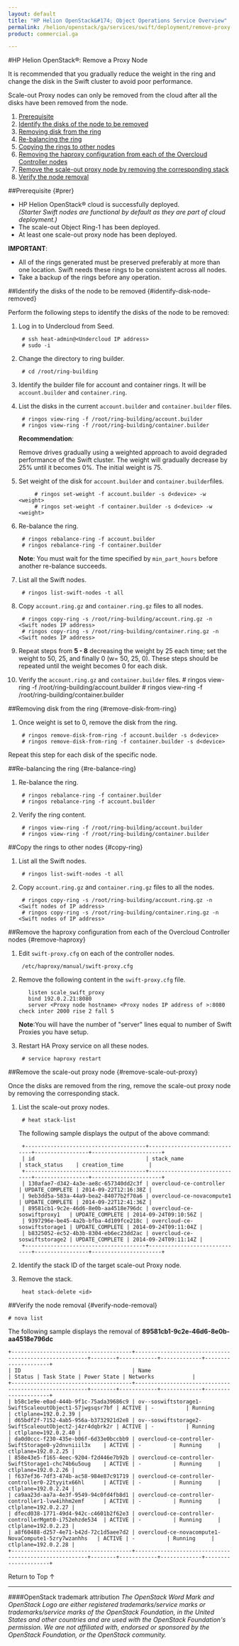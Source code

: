 ```yaml
---
layout: default
title: "HP Helion OpenStack&#174; Object Operations Service Overview"
permalink: /helion/openstack/ga/services/swift/deployment/remove-proxy-node/
product: commercial.ga

---
```

<!--PUBLISHED-->

<script>

function PageRefresh {
onLoad="window.refresh"
}

PageRefresh();

</script>

<!--
<p style="font-size: small;"> <a href=" /helion/openstack/ga/services/object/overview/scale-out-swift/">&#9664; PREV</a> | <a href="/helion/openstack/services/overview/">&#9650; UP</a> | <a href="/helion/openstack/services/overview/"> NEXT &#9654</a> </p>-->

#HP Helion OpenStack&#174;: Remove a Proxy Node

It is recommended that you gradually reduce the weight in the ring and change the disk in the Swift cluster to avoid poor performance. 

Scale-out Proxy nodes can only be removed from the cloud after all the disks have been removed from the node.


1. [Prerequisite](#prer)
2. [Identify the disks of the node to be removed](#identify-disk-node-removed)
3. [Removing disk from the ring](#remove-disk-from-ring)
4. [Re-balancing the ring](#re-balance-ring)
5. [Copying the rings to other nodes](#copy-ring)
6. [Removing the haproxy configuration from each of the Overcloud Controller nodes](#remove-haproxy)
7. [Remove the scale-out proxy node by removing the corresponding stack](#remove-scale-out-proxy)
8. [Verify the node removal](#verify-node-removal)

##Prerequisite {#prer}

* HP Helion OpenStack&#174; cloud is successfully deployed.<br>*(Starter Swift nodes are functional by default as they are part of cloud deployment.)*
* The scale-out Object Ring-1 has been deployed.
* At least one scale-out proxy node has been deployed.

**IMPORTANT**:  

*  All of the rings generated must be preserved preferably at more than one location. Swift needs these rings to be consistent across all nodes.
* Take a backup of the rings before any operation.


##Identify the disks of the node to be removed {#identify-disk-node-removed}

Perform the following steps to identify the disks of the node to be removed:

1. Log in to Undercloud from Seed. 

		# ssh heat-admin@<Undercloud IP address> 
		# sudo -i

2. Change the directory to ring builder.

		# cd /root/ring-building

3. Identify the builder file for account and container rings. It will be `account.builder` and `container.ring`.

4. List the disks in the current `account.builder` and `container.builder` files.

		# ringos view-ring -f /root/ring-building/account.builder 
		# ringos view-ring -f /root/ring-building/container.builder


	**Recommendation**:

	Remove drives gradually using a weighted approach to avoid degraded performance of the Swift cluster. The weight will gradually decrease by 25% until it becomes 0%. The initial weight is 75.


5. Set weight of the disk for `account.builder` and `container.builder`files.

    		# ringos set-weight -f account.builder -s d<device> -w <weight>
    		# ringos set-weight -f container.builder -s d<device> -w <weight>

6. Re-balance the ring.

    	# ringos rebalance-ring -f account.builder
    	# ringos rebalance-ring -f container.builder

	**Note**: You must wait for the time specified by `min_part_hours` before another re-balance succeeds.

7. List all the Swift nodes.

		# ringos list-swift-nodes -t all
		
8. Copy `account.ring.gz`  and  `container.ring.gz` files to all nodes.
    
    	# ringos copy-ring -s /root/ring-building/account.ring.gz -n <Swift nodes IP address>
    	# ringos copy-ring -s /root/ring-building/container.ring.gz -n <Swift nodes IP address>
<!---
The following sample displays the output of the above command: 

		Copied ring /root/ring-building/container.ring.gz onto 192.0.2.25--->

9. Repeat steps from **5 - 8** decreasing the weight by 25 each time; set the weight to 50, 25, and finally 0 (w= 50, 25, 0). These steps should be repeated until the weight becomes 0 for each disk.

10. Verify the `account.ring.gz`  and `container.builder` files.
    	# ringos view-ring -f /root/ring-building/account.builder
    	# ringos view-ring -f /root/ring-building/container.builder

##Removing disk from the ring {#remove-disk-from-ring}

1. Once weight is set to 0, remove the disk from the ring.

		# ringos remove-disk-from-ring -f account.builder -s d<device>
		# ringos remove-disk-from-ring -f container.builder -s d<device>
	
Repeat this step for each disk of the specific node.


##Re-balancing the ring {#re-balance-ring}

1. Re-balance the ring. 

		# ringos rebalance-ring -f container.builder
		# ringos rebalance-ring -f account.builder

2. Verify the ring content.

		# ringos view-ring -f /root/ring-building/account.builder
		# ringos view-ring -f /root/ring-building/container.builder

##Copy the rings to other nodes {#copy-ring}

1. List all the Swift nodes.

		# ringos list-swift-nodes -t all

2. Copy `account.ring.gz` and `container.ring.gz` files to all the nodes.

		# ringos copy-ring -s /root/ring-building/account.ring.gz -n <Swift nodes of IP address>
		# ringos copy-ring -s /root/ring-building/container.ring.gz -n <Swift nodes of IP address>


##Remove the haproxy configuration from each of the Overcloud Controller nodes {#remove-haproxy}

1. Edit `swift-proxy.cfg` on each of the controller nodes. 

	 	/etc/haproxy/manual/swift-proxy.cfg

2. Remove the following content in the `swift-proxy.cfg` file.

		  listen scale_swift_proxy
		  bind 192.0.2.21:8080
		  server <Proxy node hostname> <Proxy nodes IP address of >:8080 check inter 2000 rise 2 fall 5 

	**Note**:You will have the number of "server" lines equal to number of Swift Proxies you have setup.

3. Restart HA Proxy service on all these nodes.

		# service haproxy restart

##Remove the scale-out proxy node {#remove-scale-out-proxy}

Once the disks are removed from the ring, remove the scale-out proxy node by removing the corresponding stack.

1. List the scale-out proxy nodes.

		# heat stack-list

	The following sample displays the output of the above command:

		+--------------------------------------+------------------------------+-----------------+----------------------+
		| id                                   | stack_name                   | stack_status    | creation_time        |
		+--------------------------------------+------------------------------+-----------------+----------------------+
		| 130afae7-d342-4a3e-ae8c-657340dd2c3f | overcloud-ce-controller      | UPDATE_COMPLETE | 2014-09-22T12:16:38Z |
		| 9eb3dd5a-583a-44a9-bea2-84077b2f70a6 | overcloud-ce-novacompute1    | UPDATE_COMPLETE | 2014-09-22T12:41:36Z |
		| 89581cb1-9c2e-46d6-8e0b-aa4518e796dc | overcloud-ce-soswiftproxy1   | UPDATE_COMPLETE | 2014-09-24T09:10:56Z |
		| 9397296e-be45-4a2b-bfba-4d109fce218c | overcloud-ce-soswiftstorage1 | UPDATE_COMPLETE | 2014-09-24T09:11:04Z |
		| b8325052-ec52-4b3b-8304-eb6ec23dd2ac | overcloud-ce-soswiftstorage2 | UPDATE_COMPLETE | 2014-09-24T09:11:14Z |
		+--------------------------------------+------------------------------+-----------------+----------------------+

2. Identify the stack ID of the target scale-out Proxy node.
3. Remove the stack. 

		heat stack-delete <id>

##Verify the node removal {#verify-node-removal}

	# nova list

The following sample displays the removal of  **89581cb1-9c2e-46d6-8e0b-aa4518e796dc**

	+--------------------------------------+-------------------------------------------------------+--------+------------+-------------+---------------------+
	| ID                                   | Name                                                  | Status | Task State | Power State | Networks            |
	+--------------------------------------+-------------------------------------------------------+--------+------------+-------------+---------------------+
	| b58c1e9e-e0ad-444b-9f1c-75ada39686c9 | ov--soswiftstorage1-SwiftScaleoutObject1-57jwgsqsr7bf | ACTIVE | -          | Running     | ctlplane=192.0.2.39 |
	| d65bdf2f-7152-4ab5-956a-b3732921d2e8 | ov--soswiftstorage2-SwiftScaleoutObject2-j4zr4dqbrk2r | ACTIVE | -          | Running     | ctlplane=192.0.2.40 |
	| da0d0ccc-f230-435e-b06f-6d33e0bccbb9 | overcloud-ce-controller-SwiftStorage0-y2dnvniiil3x    | ACTIVE | -          | Running     | ctlplane=192.0.2.25 |
	| 858e43e5-f165-4eec-9204-f2d446e7b92b | overcloud-ce-controller-SwiftStorage1-chc74b6u5oug    | ACTIVE | -          | Running     | ctlplane=192.0.2.26 |
	| f637ef36-7df3-474b-ac58-984e87c91719 | overcloud-ce-controller-controller0-22tyyitx66hl      | ACTIVE | -          | Running     | ctlplane=192.0.2.24 |
	| ca9aa23d-aa7a-4e3f-9549-94c0fd4fb8d1 | overcloud-ce-controller-controller1-lvw4ihhm2emf      | ACTIVE | -          | Running     | ctlplane=192.0.2.27 |
	| dfecd038-1771-49d4-942c-c4601b2f62e3 | overcloud-ce-controller-controllerMgmt0-i752ehzde534  | ACTIVE | -          | Running     | ctlplane=192.0.2.23 |
	| a8f60488-d257-4e71-b42d-72c1d5aee7d2 | overcloud-ce-novacompute1-NovaCompute1-5zry7wzanhhs   | ACTIVE | -          | Running     | ctlplane=192.0.2.28 |
	+--------------------------------------+-------------------------------------------------------+--------+------------+-------------+---------------------+

<a href="#top" style="padding:14px 0px 14px 0px; text-decoration: none;"> Return to Top &#8593; </a>

----
####OpenStack trademark attribution
*The OpenStack Word Mark and OpenStack Logo are either registered trademarks/service marks or trademarks/service marks of the OpenStack Foundation, in the United States and other countries and are used with the OpenStack Foundation's permission. We are not affiliated with, endorsed or sponsored by the OpenStack Foundation, or the OpenStack community.*